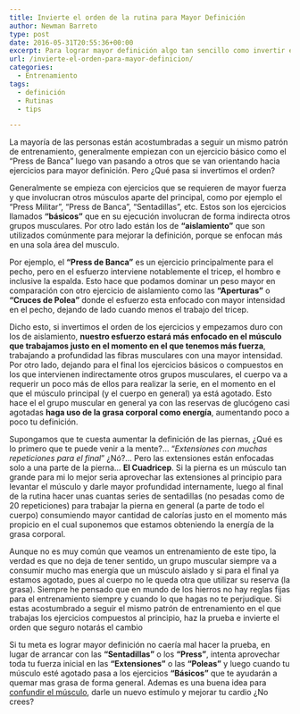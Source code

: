 ```yaml
---
title: Invierte el orden de la rutina para Mayor Definición
author: Newman Barreto
type: post
date: 2016-05-31T20:55:36+00:00
excerpt: Para lograr mayor definición algo tan sencillo como invertir el orden de la rutina puede ayudarte. Deja los ejercicios "Básicos" para el final y lo notarás.
url: /invierte-el-orden-para-mayor-definicion/
categories:
  - Entrenamiento
tags:
  - definición
  - Rutinas
  - tips

---
```

<span class="main-paragraph">La mayoría de las personas están acostumbradas a seguir un mismo patrón de entrenamiento, generalmente empiezan con un ejercicio básico como el “Press de Banca” luego van pasando a otros que se van orientando hacia ejercicios para mayor definición. Pero ¿Qué pasa si invertimos el orden?</span>

Generalmente se empieza con ejercicios que se requieren de mayor fuerza y que involucran otros músculos aparte del principal, como por ejemplo el “Press Militar”, “Press de Banca”, “Sentadillas”, etc. Estos son los ejercicios llamados **“básicos”** que en su ejecución involucran de forma indirecta otros grupos musculares. Por otro lado están los de **“aislamiento”** que son utilizados comúnmente para mejorar la definición, porque se enfocan más en una sola área del musculo.

Por ejemplo, el **“Press de Banca”** es un ejercicio principalmente para el pecho, pero en el esfuerzo interviene notablemente el tricep, el hombro e inclusive la espalda. Esto hace que podamos dominar un peso mayor en comparación con otro ejercicio de aislamiento como las **“Aperturas”** o **“Cruces de Polea”** donde el esfuerzo esta enfocado con mayor intensidad en el pecho, dejando de lado cuando menos el trabajo del tricep.

Dicho esto, si invertimos el orden de los ejercicios y empezamos duro con los de aislamiento, **nuestro esfuerzo estará más enfocado en el músculo que trabajamos justo en el momento en el que tenemos más fuerza**, trabajando a profundidad las fibras musculares con una mayor intensidad. Por otro lado, dejando para el final los ejercicios básicos o compuestos en los que intervienen indirectamente otros grupos musculares, el cuerpo va a requerir un poco más de ellos para realizar la serie, en el momento en el que el músculo principal (y el cuerpo en general) ya está agotado. Esto hace el el grupo muscular en general ya con las reservas de glucógeno casi agotadas **haga uso de la grasa corporal como energía**, aumentando poco a poco tu definición.

Supongamos que te cuesta aumentar la definición de las piernas, ¿Qué es lo primero que te puede venir a la mente?… &#8220;_Extensiones con muchas repeticiones para el final_&#8221; ¿Nó?… Pero las extensiones están enfocadas solo a una parte de la pierna&#8230; **El Cuadricep**. Si la pierna es un músculo tan grande para mi lo mejor seria aprovechar las extensiones al principio para levantar el músculo y darle mayor profundidad internamente, luego al final de la rutina hacer unas cuantas series de sentadillas (no pesadas como de 20 repeticiones) para trabajar la pierna en general (a parte de todo el cuerpo) consumiendo mayor cantidad de calorías justo en el momento más propicio en el cual suponemos que estamos obteniendo la energía de la grasa corporal.

Aunque no es muy común que veamos un entrenamiento de este tipo, la verdad es que no deja de tener sentido, un grupo muscular siempre va a consumir mucho mas energía que un músculo aislado y si para el final ya estamos agotado, pues al cuerpo no le queda otra que utilizar su reserva (la grasa). Siempre he pensado que en mundo de los hierros no hay reglas fijas para el entrenamiento siempre y cuando lo que hagas no te perjudique. Si estas acostumbrado a seguir el mismo patrón de entrenamiento en el que trabajas los ejercicios compuestos al principio, haz la prueba e invierte el orden que seguro notarás el cambio

Si tu meta es lograr mayor definición no caería mal hacer la prueba, en lugar de arrancar con las **&#8220;Sentadillas&#8221;** o los **&#8220;Press&#8221;**, intenta aprovechar toda tu fuerza inicial en las **&#8220;Extensiones&#8221;** o las **&#8220;Poleas&#8221;** y luego cuando tu músculo esté agotado pasa a los ejercicios **&#8220;Básicos&#8221;** que te ayudarán a quemar mas grasa de forma general. Ademas es una buena idea para [confundir el músculo][1], darle un nuevo estímulo y mejorar tu cardio ¿No crees?

 [1]: http://fisicones.com/los-principios-de-entrenamiento-weider/